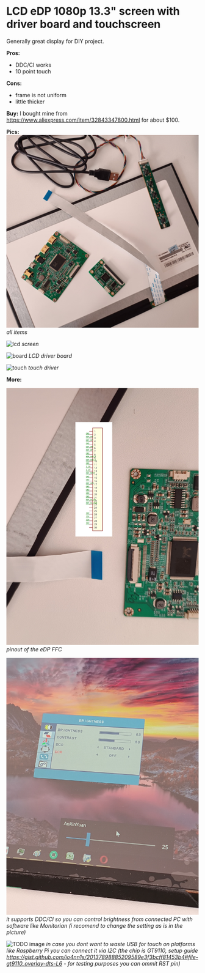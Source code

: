 # LCD eDP 1080p 13.3" screen with driver board and touchscreen
Generally great display for DIY project.

**Pros:**
 * DDC/CI works
 * 10 point touch

**Cons:**
 * frame is not uniform
 * little thicker

**Buy:**
I bought mine from <https://www.aliexpress.com/item/32843347800.html> for about $100.

**Pics:**
![all](./imgs/all.jpg)
*all items*

![lcd](./imgs/lcd.jpg)
*screen*

![board](./imgs/board.jpg)
*LCD driver board*

![touch](./imgs/touch.jpg)
*touch driver*

**More:**

![pinout](./imgs/pinout.jpg)
*pinout of the eDP FFC*

![ddc](./imgs/ddc.jpg)
*it supports DDC/CI so you can control brightness from connected PC with software like Monitorian (i recomend to change the setting as is in the picture)*

![TODO image]()
*in case you dont want to waste USB for touch on platforms like Raspberry Pi you can connect it via I2C (the chip is GT9110, setup guide <https://gist.github.com/io4nn1s/20137898885209589e3f3bcff81453b4#file-gt9110_overlay-dts-L6> - for testing purposes you can ommit RST pin)*


